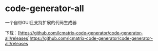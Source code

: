 # code-generator-all
一个自带GUI且支持扩展的代码生成器

下载：[https://github.com/lcmatrix-code-generator/code-generator-all/releases]https://github.com/lcmatrix-code-generator/code-generator-all/releases
